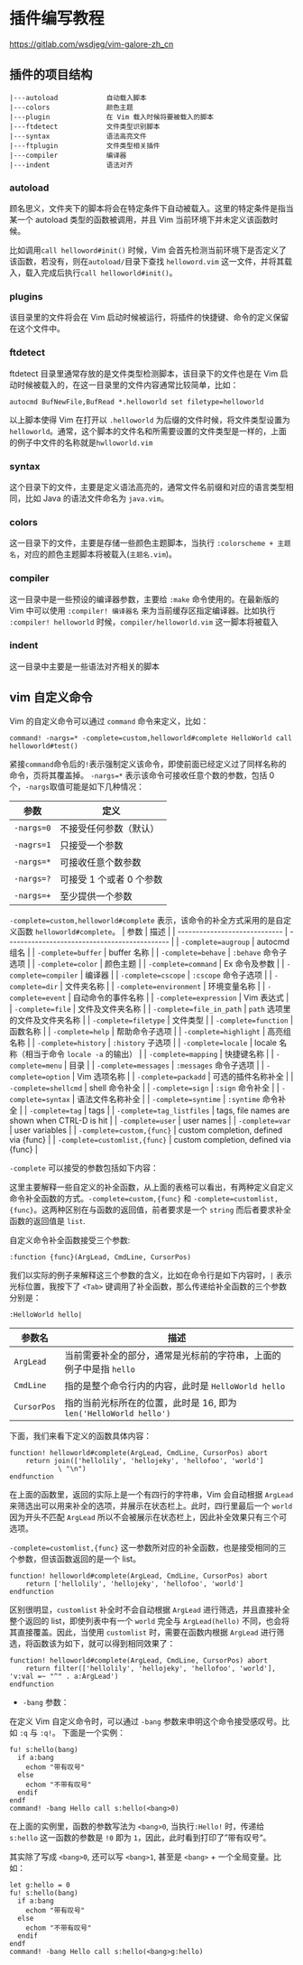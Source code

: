 # 插件编写教程

https://gitlab.com/wsdjeg/vim-galore-zh_cn

## 插件的项目结构
```
|---autoload            自动载入脚本
|---colors              颜色主题
|---plugin              在 Vim 载入时候将要被载入的脚本
|---ftdetect            文件类型识别脚本
|---syntax              语法高亮文件
|---ftplugin            文件类型相关插件
|---compiler            编译器
|---indent              语法对齐
```
### autoload

顾名思义，文件夹下的脚本将会在特定条件下自动被载入。这里的特定条件是指当某一个 autoload 类型的函数被调用，并且 Vim 当前环境下并未定义该函数时候。

比如调用`call helloword#init()` 时候，Vim 会首先检测当前环境下是否定义了该函数，若没有，则在`autoload/`目录下查找 `helloword.vim` 这一文件，并将其载入，载入完成后执行`call helloworld#init()`。

### plugins

该目录里的文件将会在 Vim 启动时候被运行，将插件的快捷键、命令的定义保留在这个文件中。

### ftdetect

ftdetect 目录里通常存放的是文件类型检测脚本，该目录下的文件也是在 Vim 启动时候被载入的，在这一目录里的文件内容通常比较简单，比如：

```
autocmd BufNewFile,BufRead *.helloworld set filetype=helloworld
```

以上脚本使得 Vim 在打开以 `.helloworld` 为后缀的文件时候，将文件类型设置为 `helloworld`。通常，这个脚本的文件名和所需要设置的文件类型是一样的，上面的例子中文件的名称就是`hwlloworld.vim`

### syntax

这个目录下的文件，主要是定义语法高亮的，通常文件名前缀和对应的语言类型相同，比如 Java 的语法文件命名为 `java.vim`。

### colors

这一目录下的文件，主要是存储一些颜色主题脚本，当执行 `:colorscheme + 主题名`，对应的颜色主题脚本将被载入(`主题名.vim`)。

### compiler

这一目录中是一些预设的编译器参数，主要给 `:make` 命令使用的。在最新版的 Vim 中可以使用 `:compiler! 编译器名` 来为当前缓存区指定编译器。比如执行 `:compiler! helloworld` 时候，`compiler/helloworld.vim` 这一脚本将被载入

### indent

这一目录中主要是一些语法对齐相关的脚本

## vim 自定义命令

Vim 的自定义命令可以通过 `command` 命令来定义，比如：

```
command! -nargs=* -complete=custom,helloworld#complete HelloWorld call helloworld#test()
```
紧接`command`命令后的`!`表示强制定义该命令，即使前面已经定义过了同样名称的命令，页将其覆盖掉。
`-nargs=*` 表示该命令可接收任意个数的参数，包括 0 个，`-nargs`取值可能是如下几种情况：

| 参数       | 定义                     |
| ---------- | ------------------------ |
| `-nargs=0` | 不接受任何参数（默认）   |
| `-nagrs=1` | 只接受一个参数           |
| `-nargs=*` | 可接收任意个数参数       |
| `-nargs=?` | 可接受 1 个或者 0 个参数 |
| `-nargs=+` | 至少提供一个参数         |

`-complete=custom,helloworld#complete` 表示，该命令的补全方式采用的是自定义函数 `helloworld#complete`。
| 参数                          | 描述                                          |
| ----------------------------- | --------------------------------------------- |
| `-complete=augroup`           | autocmd 组名                                  |
| `-complete=buffer`            | buffer 名称                                   |
| `-complete=behave`            | `:behave` 命令子选项                          |
| `-complete=color`             | 颜色主题                                      |
| `-complete=command`           | Ex 命令及参数                                 |
| `-complete=compiler`          | 编译器                                        |
| `-complete=cscope`            | `:cscope` 命令子选项                          |
| `-complete=dir`               | 文件夹名称                                    |
| `-complete=environment`       | 环境变量名称                                  |
| `-complete=event`             | 自动命令的事件名称                            |
| `-complete=expression`        | Vim 表达式                                    |
| `-complete=file`              | 文件及文件夹名称                              |
| `-complete=file_in_path`      | `path` 选项里的文件及文件夹名称               |
| `-complete=filetype`          | 文件类型                                      |
| `-complete=function`          | 函数名称                                      |
| `-complete=help`              | 帮助命令子选项                                |
| `-complete=highlight`         | 高亮组名称                                    |
| `-complete=history`           | `:history` 子选项                             |
| `-complete=locale`            | locale 名称（相当于命令 `locale -a` 的输出）  |
| `-complete=mapping`           | 快捷键名称                                    |
| `-complete=menu`              | 目录                                          |
| `-complete=messages`          | `:messages` 命令子选项                        |
| `-complete=option`            | Vim 选项名称                                  |
| `-complete=packadd`           | 可选的插件名称补全                            |
| `-complete=shellcmd`          | shell 命令补全                                |
| `-complete=sign`              | `:sign` 命令补全                              |
| `-complete=syntax`            | 语法文件名称补全                              |
| `-complete=syntime`           | `:syntime` 命令补全                           |
| `-complete=tag`               | tags                                          |
| `-complete=tag_listfiles`     | tags, file names are shown when CTRL-D is hit |
| `-complete=user`              | user names                                    |
| `-complete=var`               | user variables                                |
| `-complete=custom,{func}`     | custom completion, defined via {func}         |
| `-complete=customlist,{func}` | custom completion, defined via {func}         |

`-complete` 可以接受的参数包括如下内容：

这里主要解释一些自定义的补全函数，从上面的表格可以看出，有两种定义自定义命令补全函数的方式。`-complete=custom,{func}` 和 `-complete=customlist,{func}`。这两种区别在与函数的返回值，前者要求是一个 `string` 而后者要求补全函数的返回值是 `list`.

自定义命令补全函数接受三个参数:
```
:function {func}(ArgLead, CmdLine, CursorPos)
```

我们以实际的例子来解释这三个参数的含义，比如在命令行是如下内容时，`|` 表示光标位置，我按下了 `<Tab>` 键调用了补全函数，那么传递给补全函数的三个参数分别是：
```
:HelloWorld hello|
```

| 参数名      | 描述                                                               |
| ----------- | ------------------------------------------------------------------ |
| `ArgLead`   | 当前需要补全的部分，通常是光标前的字符串，上面的例子中是指 `hello` |
| `CmdLine`   | 指的是整个命令行内的内容，此时是 `HelloWorld hello`                |
| `CursorPos` | 指的当前光标所在的位置，此时是 16, 即为 `len('HelloWorld hello')`  |

下面，我们来看下定义的函数具体内容：

```vim
function! helloworld#complete(ArgLead, CmdLine, CursorPos) abort
    return join(['hellolily', 'hellojeky', 'hellofoo', 'world']
            \ "\n")
endfunction
```
在上面的函数里，返回的实际上是一个有四行的字符串，Vim 会自动根据 `ArgLead` 来筛选出可以用来补全的选项，并展示在状态栏上。此时，四行里最后一个 `world` 因为开头不匹配 `ArgLead` 所以不会被展示在状态栏上，因此补全效果只有三个可选项。

`-complete=customlist,{func}` 这一参数所对应的补全函数，也是接受相同的三个参数，但该函数返回的是一个 list。

```vim
function! helloworld#complete(ArgLead, CmdLine, CursorPos) abort
    return ['hellolily', 'hellojeky', 'hellofoo', 'world']
endfunction
```
区别很明显，`customlist` 补全时不会自动根据 `ArgLead` 进行筛选，并且直接补全整个返回的 list，即使列表中有一个 `world` 完全与 `ArgLead(hello)` 不同，也会将其直接覆盖。因此，当使用 `customlist` 时，需要在函数内根据 `ArgLead` 进行筛选，将函数该为如下，就可以得到相同效果了：

```vim
function! helloworld#complete(ArgLead, CmdLine, CursorPos) abort
    return filter(['hellolily', 'hellojeky', 'hellofoo', 'world'], 'v:val =~ "^" . a:ArgLead')
endfunction
```
- `-bang` 参数：

在定义 Vim 自定义命令时，可以通过 `-bang` 参数来申明这个命令接受感叹号。比如 `:q` 与 `:q!`。
下面是一个实例：

```vim
fu! s:hello(bang)
  if a:bang
    echom "带有叹号"
  else
    echom "不带有叹号"
  endif
endf
command! -bang Hello call s:hello(<bang>0)
```

在上面的实例里，函数的参数写法为 `<bang>0`, 当执行`:Hello!` 时，传递给 `s:hello` 这一函数的参数是
`!0` 即为 `1`，因此，此时看到打印了”带有叹号“。

其实除了写成 `<bang>0`, 还可以写 `<bang>1`, 甚至是 `<bang>` + 一个全局变量。比如：

```vim
let g:hello = 0
fu! s:hello(bang)
  if a:bang
    echom "带有叹号"
  else
    echom "不带有叹号"
  endif
endf
command! -bang Hello call s:hello(<bang>g:hello)
```



